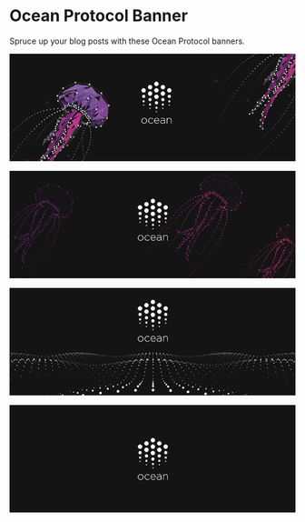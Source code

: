# Ocean Protocol Banner

Spruce up your blog posts with these Ocean Protocol banners.

![](banner-ocean-01.png)

![](banner-ocean-02.png)

![](banner-ocean-03.png)

![](banner-ocean-04.png)